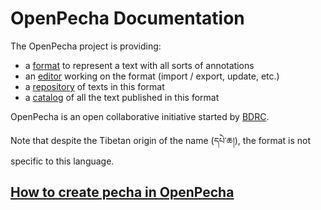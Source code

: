 
# OpenPecha Documentation


The OpenPecha project is providing:
- a [format](https://openpecha-dev.github.io/format/) to represent a text with all sorts of annotations
- an [editor](https://openpecha-dev.github.io/editor/) working on the format (import / export, update, etc.)
- a [repository](https://openpecha-dev.github.io/repository/) of texts in this format
- a [catalog](https://openpecha.github.io/catalog/) of all the text published in this format

OpenPecha is an open collaborative initiative started by [BDRC](www.tbrc.org). 

Note that despite the Tibetan origin of the name (དཔེ་ཆ།), the format is not specific to this language.

## [How to create pecha in OpenPecha](https://openpecha-dev.github.io/catalog/how_to_create_pecha/)
